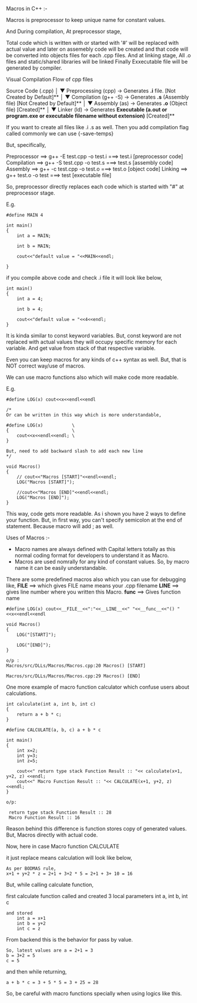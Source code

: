 
Macros in C++ :-

Macros is preprocessor to keep unique name for constant values.

And During compilation,
   At preprocessor stage,

Total code which is written with or started with '#' will be replaced with actual value and later on
assemebly code will be created and that code will be converted into objects files for each .cpp files.
And at linking stage,
All .o files and static/shared libraries will be linked
Finally Exxecutable file will be generated by compiler.

Visual Compilation Flow of cpp files

Source Code (.cpp)
        │
        ▼
Preprocessing (cpp) → Generates **.i** file. [Not Created by Default]**
        │
        ▼
Compilation (g++ -S) → Generates **.s** (Assembly file) [Not Created by Default]**
        │
        ▼
Assembly (as) → Generates **.o** (Object file) [Created]**
        │
        ▼
Linker (ld) → Generates **Executable (a.out or program.exe or executable filename without extension)** [Created]**


If you want to create all files like .i .s as well. Then you add compilation flag called
commonly we can use {-save-temps}


But, specifically,

Preprocessor  ==>  g++ -E test.cpp -o test.i   ===> test.i [preprocessor code]
Compilation   ==>  g++ -S test.cpp -o test.s   ===> test.s [assembly code]
Assembly      ==>  g++ -c test.cpp -o test.o   ===> test.o [object code]
Linking       ==>  g++ test.o -o test          ===> test   [executable file]


So, preprocessor directly replaces each code which is started with "#" at preprocessor stage.

E.g.
```
#define MAIN 4

int main()
{
    int a = MAIN;

    int b = MAIN;

    cout<<"default value = "<<MAIN<<endl;

}
```
if you compile above code and check .i file it will look like below,

```
int main()
{
    int a = 4;
    
    int b = 4;

    cout<<"default value = "<<4<<endl;
}
```

It is kinda similar to const keyword variables. But, const keyword are not replaced with actual values they will occupy specific memory for each variable. And get value from stack of that respective variable.

Even you can keep macros for any kinds of c++ syntax as well. But, that is NOT correct way/use of macros.

We can use macro functions also which will make code more readable.

E.g.

```
#define LOG(x) cout<<x<<endl<<endl

/*
Or can be written in this way which is more understandable,

#define LOG(x)           \
{                        \
    cout<<x<<endl<<endl; \
}

But, need to add backward slash to add each new line
*/

void Macros()
{
    // cout<<"Macros [START]"<<endl<<endl;
    LOG("Macros [START]");

    //cout<<"Macros [END]"<<endl<<endl;
    LOG("Macros [END]");
}
```

This way, code gets more readable. As i shown you have 2 ways to define your function. 
But, in first way, you can't specify semicolon at the end of statement. Because macro will add ; as well.

Uses of Macros :-

- Macro names are always defined with Capital letters totally as this normal coding format for developers to understand it as Macro.
- Macros are used nomrally for any kind of constant values. So, by macro name it can be easily understandable.


There are some predefined macros also which you can use for debugging like,
__FILE__   ==> which gives FILE name means your .cpp filename
__LINE__   ==> gives line number where you written this Macro.
__func__   ==> Gives function name

```
#define LOG(x) cout<<__FILE__<<":"<<__LINE__<<" "<<__func__<<"() "<<x<<endl<<endl

void Macros()
{
    LOG("[START]");

    LOG("[END]");
}
```

```
o/p :
Macros/src/DLLs/Macros/Macros.cpp:20 Macros() [START]

Macros/src/DLLs/Macros/Macros.cpp:29 Macros() [END]

```

One more example of macro function calculator which confuse users about calculations.


```
int calculate(int a, int b, int c)
{
    return a + b * c;
}

#define CALCULATE(a, b, c) a + b * c 

int main()
{
    int x=2;
    int y=3;
    int z=5;

    cout<<" return type stack Function Result :: "<< calculate(x+1, y+2, z) <<endl;
    cout<<" Macro Function Result :: "<< CALCULATE(x+1, y+2, z) <<endl;
}
```

```
o/p:

 return type stack Function Result :: 28
 Macro Function Result :: 16
```

Reason behind this difference is function stores copy of generated values. But, Macros directly with actual code.

Now, here in case Macro function CALCULATE

it just replace means calculation will look like below,

```
As per BODMAS rule,
x+1 + y+2 * z = 2+1 + 3+2 * 5 = 2+1 + 3+ 10 = 16
```

But, while calling calculate function,

first calculate function called and created 3 local parameters int a, int b, int c

```
and stored
    int a = x+1
    int b = y+2
    int c = z
```
From backend this is the behavior for pass by value. 

```
So, latest values are a = 2+1 = 3
b = 3+2 = 5
c = 5
```

and then while returning,
```
a + b * c = 3 + 5 * 5 = 3 + 25 = 28
```
So, be careful with macro functions specially when using logics like this.
